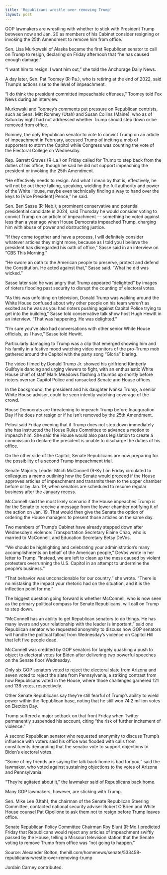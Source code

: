 ```yaml
---
title: 'Republicans wrestle over removing Trump'
layout: post
---
```


GOP lawmakers are wrestling with whether to stick with President Trump between now and Jan. 20 as members of his Cabinet consider resigning or invoking the 25th Amendment to remove him from office.

Sen. Lisa Murkowski of Alaska became the first Republican senator to call on Trump to resign, declaring on Friday afternoon that “he has caused enough damage.”

“I want him to resign. I want him out,” she told the Anchorage Daily News.

A day later, Sen. Pat Toomey (R-Pa.), who is retiring at the end of 2022, said Trump’s actions rise to the level of impeachment.

“I do think the president committed impeachable offenses,” Toomey told Fox News during an interview.

Murkowski and Toomey’s comments put pressure on Republican centrists, such as Sens. Mitt Romney (Utah) and Susan Collins (Maine), who as of Saturday night had not addressed whether Trump should step down or be removed from office.

Romney, the only Republican senator to vote to convict Trump on an article of impeachment in February, accused Trump of inciting a mob of supporters to storm the Capitol while Congress was counting the vote of the Electoral College on Wednesday.

Rep. Garrett Graves (R-La.) on Friday called for Trump to step back from the duties of his office, though he said he did not support impeaching the president or invoking the 25th Amendment.

“He effectively needs to resign. And what I mean by that is, effectively, he will not be out there talking, speaking, wielding the full authority and power of the White House, maybe even technically finding a way to hand over the keys to [Vice President] Pence,” he said.

Sen. Ben Sasse (R-Neb.), a prominent conservative and potential presidential candidate in 2024, said Thursday he would consider voting to convict Trump on an article of impeachment — something he voted against less than a year ago when House Democrats impeached Trump, charging him with abuse of power and obstructing justice.

“If they come together and have a process, I will definitely consider whatever articles they might move, because as I told you I believe the president has disregarded his oath of office,” Sasse said in an interview on “CBS This Morning.”

“He swore an oath to the American people to preserve, protect and defend the Constitution. He acted against that,” Sasse said. “What he did was wicked.”

Sasse later said he was angry that Trump appeared “delighted” by images of rioters flooding past security to disrupt the counting of electoral votes.

“As this was unfolding on television, Donald Trump was walking around the White House confused about why other people on his team weren’t as excited as he was as you had rioters pushing against Capitol Police trying to get into the building,” Sasse told conservative talk show host Hugh Hewitt in an interview. “That was happening. He was delighted.”

“I’m sure you’ve also had conversations with other senior White House officials, as I have,” Sasse told Hewitt.

Particularly damaging to Trump was a clip that emerged showing him and his family in a festive mood watching video monitors of the pro-Trump mob gathered around the Capitol with the party song “Gloria” blaring.

The video filmed by Donald Trump Jr. showed his girlfriend Kimberly Guilfoyle dancing and urging viewers to fight, with an enthusiastic White House chief of staff Mark Meadows flashing a thumbs up shortly before rioters overran Capitol Police and ransacked Senate and House offices.

In the background, the president and his daughter Ivanka Trump, a senior White House adviser, could be seen intently watching coverage of the crowd.

House Democrats are threatening to impeach Trump before Inauguration Day if he does not resign or if he isn’t removed by the 25th Amendment.

Pelosi said Friday evening that if Trump does not step down immediately she has instructed the House Rules Committee to advance a motion to impeach him. She said the House would also pass legislation to create a commission to declare the president is unable to discharge the duties of his office.

On the other side of the Capitol, Senate Republicans are now preparing for the possibility of a second Trump impeachment trial.

Senate Majority Leader Mitch McConnell (R-Ky.) on Friday circulated to colleagues a memo outlining how the Senate would proceed if the House approves articles of impeachment and transmits them to the upper chamber before or by Jan. 19, when senators are scheduled to resume regular business after the January recess.

McConnell said the most likely scenario if the House impeaches Trump is for the Senate to receive a message from the lower chamber notifying it of the action on Jan. 19. That would then give the Senate the option of ordering the House managers to present those articles on the same day.

Two members of Trump’s Cabinet have already stepped down after Wednesday’s violence: Transportation Secretary Elaine Chao, who is married to McConnell, and Education Secretary Betsy DeVos.

“We should be highlighting and celebrating your administration’s many accomplishments on behalf of the American people,” DeVos wrote in her letter to Trump. “Instead, we are left to clean up the mess caused by violent protesters overrunning the U.S. Capitol in an attempt to undermine the people’s business.”

“That behavior was unconscionable for our country,” she wrote. “There is no mistaking the impact your rhetoric had on the situation, and it is the inflection point for me.”

The biggest question going forward is whether McConnell, who is now seen as the primary political compass for Senate Republicans, will call on Trump to step down.

“McConnell has an ability to get Republican senators to do things. He has many levers and your relationship with the leader is important,” said one Republican senator who requested anonymity to discuss how GOP senators will handle the political fallout from Wednesday’s violence on Capitol Hill that left five people dead.

McConnell was credited by GOP senators for largely quashing a push to object to electoral votes for Biden after delivering two powerful speeches on the Senate floor Wednesday.

Only six GOP senators voted to reject the electoral slate from Arizona and seven voted to reject the slate from Pennsylvania, a striking contrast from how Republicans voted in the House, where those challenges garnered 121 and 138 votes, respectively.

Other Senate Republicans say they’re still fearful of Trump’s ability to wield power within the Republican base, noting that he still won 74.2 million votes on Election Day.

Trump suffered a major setback on that front Friday when Twitter permanently suspended his account, citing “the risk of further incitement of violence.”

A second Republican senator who requested anonymity to discuss Trump’s influence with voters said his office was flooded with calls from constituents demanding that the senator vote to support objections to Biden’s electoral votes.

“Some of my friends are saying the talk back home is bad for you,” said the lawmaker, who voted against sustaining objections to the votes of Arizona and Pennsylvania.

“They’re agitated about it,” the lawmaker said of Republicans back home.

Many GOP lawmakers, however, are sticking with Trump.

Sen. Mike Lee (Utah), the chairman of the Senate Republican Steering Committee, contacted national security adviser Robert O’Brien and White House counsel Pat Cipollone to ask them not to resign before Trump leaves office.

Senate Republican Policy Committee Chairman Roy Blunt (R-Mo.) predicted Friday that Republicans would reject any articles of impeachment swiftly passed by the House, telling a Missouri television station that the Senate voting to remove Trump from office was “not going to happen.”

Source: Alexander Bolton, thehill.com/homenews/senate/533458-republicans-wrestle-over-removing-trump

Jordain Carney contributed.